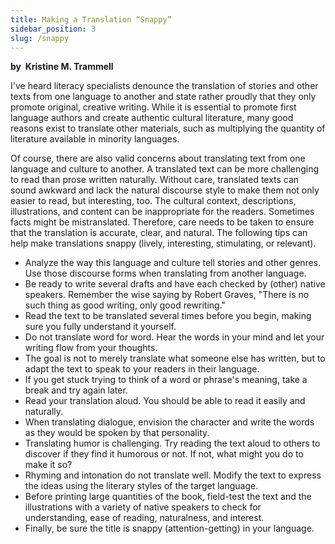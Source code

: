 ```yaml
---
title: Making a Translation “Snappy”
sidebar_position: 3
slug: /snappy
---
```




**by  Kristine M. Trammell**


I've heard literacy specialists denounce the translation of stories and other texts from one language to another and state rather proudly that they only promote original, creative writing. While it is essential to promote first language authors and create authentic cultural literature, many good reasons exist to translate other materials, such as multiplying the quantity of literature available in minority languages.


Of course, there are also valid concerns about translating text from one language and culture to another. A translated text can be more challenging to read than prose written naturally. Without care, translated texts can sound awkward and lack the natural discourse style to make them not only easier to read, but interesting, too. The cultural context, descriptions, illustrations, and content can be inappropriate for the readers. Sometimes facts might be mistranslated. Therefore, care needs to be taken to ensure that the translation is accurate, clear, and natural. The following tips can help make translations snappy (lively, interesting, stimulating, or relevant).

- Analyze the way this language and culture tell stories and other genres. Use those discourse forms when translating from another language.
- Be ready to write several drafts and have each checked by (other) native speakers. Remember the wise saying by Robert Graves, "There is no such thing as good writing, only good rewriting."
- Read the text to be translated several times before you begin, making sure you fully understand it yourself.
- Do not translate word for word. Hear the words in your mind and let your writing flow from your thoughts.
- The goal is not to merely translate what someone else has written, but to adapt the text to speak to your readers in their language.
- If you get stuck trying to think of a word or phrase's meaning, take a break and try again later.
- Read your translation aloud. You should be able to read it easily and naturally.
- When translating dialogue, envision the character and write the words as they would be spoken by that personality.
- Translating humor is challenging. Try reading the text aloud to others to discover if they find it humorous or not. If not, what might you do to make it so?
- Rhyming and intonation do not translate well. Modify the text to express the ideas using the literary styles of the target language.
- Before printing large quantities of the book, field-test the text and the illustrations with a variety of native speakers to check for understanding, ease of reading, naturalness, and interest.
- Finally, be sure the title is snappy (attention-getting) in your language.
